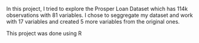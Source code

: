 In this project, I tried to explore the Prosper Loan Dataset which has 114k observations with 81 variables. I chose to seggregate my dataset 
and work with 17 variables and created 5 more variables from the original ones.

This project was done using R
